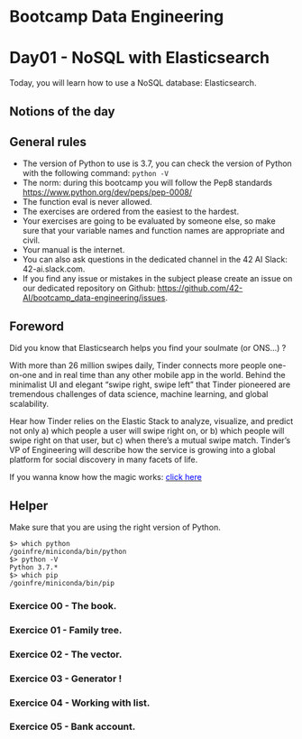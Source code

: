 # Bootcamp Data Engineering

# Day01 - NoSQL with Elasticsearch

Today, you will learn how to use a NoSQL database: Elasticsearch.

## Notions of the day



## General rules

* The version of Python to use is 3.7, you can check the version of Python with the following command: `python -V`
* The norm: during this bootcamp you will follow the Pep8 standards <href src="https://www.python.org/dev/peps/pep-0008/"><u><font color=blue>https://www.python.org/dev/peps/pep-0008/</font></u></href>
* The function eval is never allowed.
* The exercises are ordered from the easiest to the hardest.
* Your exercises are going to be evaluated by someone else, so make sure that your variable names and function names are appropriate and civil. 
* Your manual is the internet.
* You can also ask questions in the dedicated channel in the 42 AI Slack: 42-ai.slack.com.
* If you find any issue or mistakes in the subject please create an issue on our dedicated repository on Github:  <href src="https://github.com/42-AI/bootcamp_data-engineering/issues"><u><font color=blue>https://github.com/42-AI/bootcamp_data-engineering/issues</font></u></href>.

## Foreword

Did you know that Elasticsearch helps you find your soulmate (or ONS...) ?
<p>
With more than 26 million swipes daily, Tinder connects more people one-on-one and in real time than any other mobile app in the world. Behind the minimalist UI and elegant “swipe right, swipe left” that Tinder pioneered are tremendous challenges of data science, machine learning, and global scalability.

Hear how Tinder relies on the Elastic Stack to analyze, visualize, and predict not only a) which people a user will swipe right on, or b) which people will swipe right on that user, but c) when there’s a mutual swipe match. Tinder’s VP of Engineering will describe how the service is growing into a global platform for social discovery in many facets of life.
</p>
If you wanna know how the magic works: <href src="https://www.elastic.co/elasticon/conf/2017/sf/tinder-using-the-elastic-stack-to-make-connections-around-the-world"><u><font color=blue>click here</font></u></href>

## Helper 

Make sure that you are using the right version of Python.

```
$> which python
/goinfre/miniconda/bin/python
$> python -V
Python 3.7.*
$> which pip
/goinfre/miniconda/bin/pip
```

### Exercice 00 - The book.
### Exercice 01 - Family tree.
### Exercice 02 - The vector.
### Exercice 03 - Generator !
### Exercice 04 - Working with list.
### Exercice 05 - Bank account.
